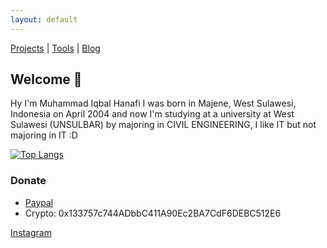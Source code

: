 ```yaml
---
layout: default
---
```


[Projects](./projects.html) | [Tools](https://tools.scp1337.com) | [Blog](https://blog.scp1337.com)

## Welcome 👏

Hy I'm Muhammad Iqbal Hanafi I was born in Majene, West Sulawesi, Indonesia on April 2004 and now I'm studying at a university at West Sulawesi (UNSULBAR) by majoring in CIVIL ENGINEERING, I like IT but not majoring in IT :D

[![Top Langs](https://github-readme-stats.vercel.app/api/top-langs/?username=scp1337&theme=coder&layout=compact)](https://scp1337.github.io)

### Donate
+ [Paypal](https://paypal.me/ikbalRdmc)
+ Crypto: 0x133757c744ADbbC411A90Ec2BA7CdF6DEBC512E6

[Instagram](https://www.instagram.com/ikbal.rdmc__)
